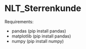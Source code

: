 # NLT_Sterrenkunde

Requirements:
- pandas (pip install pandas)
- matplotlib (pip install pandas)
- numpy (pip install numpy)
